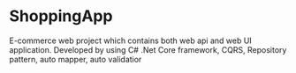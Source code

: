 # ShoppingApp
 E-commerce web project which contains both web api and web UI application.
 Developed by using C# .Net Core framework, CQRS, Repository pattern, auto mapper, auto validatior

